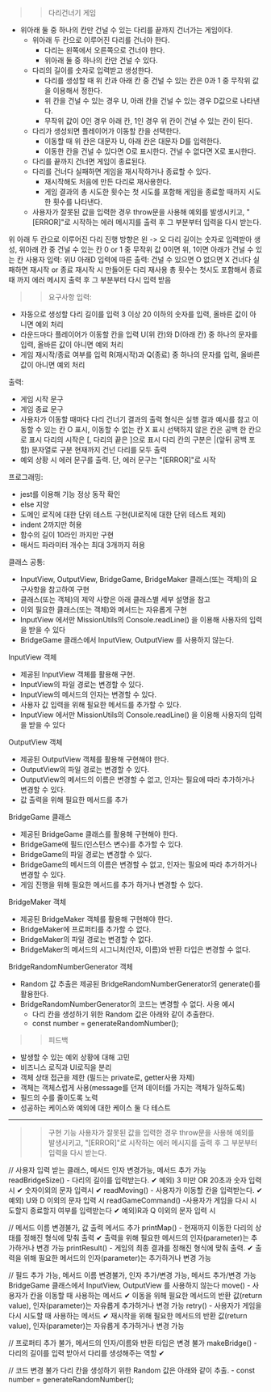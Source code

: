 >> 다리건너기 게임
- 위아래 둘 중 하나의 칸만 건널 수 있는 다리를 끝까지 건너가는 게임이다.
    - 위아래 두 칸으로 이루어진 다리를 건너야 한다.
        - 다리는 왼쪽에서 오른쪽으로 건너야 한다.
        - 위아래 둘 중 하나의 칸만 건널 수 있다.
    - 다리의 길이를 숫자로 입력받고 생성한다.
        - 다리를 생성할 때 위 칸과 아래 칸 중 건널 수 있는 칸은 0과 1 중 무작위 값을 이용해서 정한다.
        - 위 칸을 건널 수 있는 경우 U, 아래 칸을 건널 수 있는 경우 D값으로 나타낸다.
        - 무작위 값이 0인 경우 아래 칸, 1인 경우 위 칸이 건널 수 있는 칸이 된다.
    - 다리가 생성되면 플레이어가 이동할 칸을 선택한다.
        - 이동할 때 위 칸은 대문자 U, 아래 칸은 대문자 D를 입력한다.
        - 이동한 칸을 건널 수 있다면 O로 표시한다. 건널 수 없다면 X로 표시한다.
    - 다리를 끝까지 건너면 게임이 종료된다.
    - 다리를 건너다 실패하면 게임을 재시작하거나 종료할 수 있다.
        - 재시작해도 처음에 만든 다리로 재사용한다.
        - 게임 결과의 총 시도한 횟수는 첫 시도를 포함해 게임을 종료할 때까지 시도한 횟수를 나타낸다.
    - 사용자가 잘못된 값을 입력한 경우 throw문을 사용해 예외를 발생시키고, "[ERROR]"로 시작하는 에러 메시지를 출력 후 그 부분부터 입력을 다시 받는다.

위 아래 두 칸으로 이루어진 다리
진행 방향은 왼 -> 오
다리 길이는 숫자로 입력받아 생성, 위아래 칸 중 건널 수 있는 칸 0 or 1 중 무작위 값
0이면 위, 1이면 아래가 건널 수 있는 칸
사용자 입력: 위U 아래D
입력에 따른 출력: 건널 수 있으면 O 없으면 X
건너다 실패하면 재시작 or 종료 재시작 시 만들어둔 다리 재사용
총 횟수는 첫시도 포함해서 종료때 까지
에러 메시지 출력 후 그 부분부터 다시 입력 받음

>> 요구사항
입력:
- 자동으로 생성할 다리 길이를 입력
    3 이상 20 이하의 숫자를 입력, 올바른 값이 아니면 예외 처리
- 라운드마다 플레이어가 이동할 칸을 입력
    U(위 칸)와 D(아래 칸) 중 하나의 문자를 입력, 올바른 값이 아니면 예외 처리
- 게임 재시작/종료 여부를 입력
    R(재시작)과 Q(종료) 중 하나의 문자를 입력, 올바른 값이 아니면 예외 처리

출력:
- 게임 시작 문구
- 게임 종료 문구
- 사용자가 이동할 때마다 다리 건너기 결과의 출력 형식은 실행 결과 예시를 참고
    이동할 수 있는 칸 O 표시, 이동할 수 없는 칸 X 표시
    선택하지 않은 칸은 공백 한 칸으로 표시
    다리의 시작은 [, 다리의 끝은 ]으로 표시
    다리 칸의 구분은 |(앞뒤 공백 포함) 문자열로 구분 
    현재까지 건넌 다리를 모두 출력
- 예외 상황 시 에러 문구를 출력. 단, 에러 문구는 "[ERROR]"로 시작

프로그래밍:
- jest를 이용해 기능 정상 동작 확인
- else 지양
- 도메인 로직에 대한 단위 테스트 구현(UI로직에 대한 단위 테스트 제외)
- indent 2까지만 허용
- 함수의 길이 10라인 까지만 구현
- 매서드 파라미터 개수는 최대 3개까지 허용

클래스 공통:
- InputView, OutputView, BridgeGame, BridgeMaker 클래스(또는 객체)의 요구사항을 참고하여 구현
- 클래스(또는 객체)의 제약 사항은 아래 클래스별 세부 설명을 참고
- 이외 필요한 클래스(또는 객체)와 메서드는 자유롭게 구현
- InputView 에서만 MissionUtils의 Console.readLine() 을 이용해 사용자의 입력을 받을 수 있다
- BridgeGame 클래스에서 InputView, OutputView 를 사용하지 않는다.

InputView 객체
- 제공된 InputView 객체를 활용해 구현.
- InputView의 파일 경로는 변경할 수 있다.
- InputView의 메서드의 인자는 변경할 수 있다.
- 사용자 값 입력을 위해 필요한 메서드를 추가할 수 있다.
- InputView 에서만 MissionUtils의 Console.readLine() 을 이용해 사용자의 입력을 받을 수 있다

OutputView 객체
- 제공된 OutputView 객체를 활용해 구현해야 한다.
- OutputView의 파일 경로는 변경할 수 있다.
- OutputView의 메서드의 이름은 변경할 수 없고, 인자는 필요에 따라 추가하거나 변경할 수 있다.
- 값 출력을 위해 필요한 메서드를 추가

BridgeGame 클래스
- 제공된 BridgeGame 클래스를 활용해 구현해야 한다.
- BridgeGame에 필드(인스턴스 변수)를 추가할 수 있다.
- BridgeGame의 파일 경로는 변경할 수 있다.
- BridgeGame의 메서드의 이름은 변경할 수 없고, 인자는 필요에 따라 추가하거나 변경할 수 있다.
- 게임 진행을 위해 필요한 메서드를 추가 하거나 변경할 수 있다.

BridgeMaker 객체
- 제공된 BridgeMaker 객체를 활용해 구현해야 한다.
- BridgeMaker에 프로퍼티를 추가할 수 없다.
- BridgeMaker의 파일 경로는 변경할 수 없다.
- BridgeMaker의 메서드의 시그니처(인자, 이름)와 반환 타입은 변경할 수 없다.

BridgeRandomNumberGenerator 객체
- Random 값 추출은 제공된 BridgeRandomNumberGenerator의 generate()를 활용한다.
- BridgeRandomNumberGenerator의 코드는 변경할 수 없다.
    사용 예시
    - 다리 칸을 생성하기 위한 Random 값은 아래와 같이 추출한다.
    - const number = generateRandomNumber();

>> 피드백
- 발생할 수 있는 예외 상황에 대해 고민
- 비즈니스 로직과 UI로직을 분리
- 객체 상태 접근을 제한 (필드는 private로, getter사용 자제)
- 객체는 객체스럽게 사용(message를 던져 데이터를 가지는 객체가 일하도록)
- 필드의 수를 줄이도록 노력
- 성공하는 케이스와 예외에 대한 케이스 둘 다 테스트

------------------------------------------------------------------------------------
>> 구현 기능
 사용자가 잘못된 값을 입력한 경우 throw문을 사용해 예외를 발생시키고, "[ERROR]"로 시작하는 에러 메시지를 출력 후 그 부분부터 입력을 다시 받는다.
<App>

<InputView> // 사용자 입력 받는 클래스, 메서드 인자 변경가능, 메서드 추가 가능
readBridgeSize() - 다리의 길이를 입력받는다. ✔
    예외) 3 미만 OR 20초과 숫자 입력시  ✔
        숫자이외의 문자 입력시  ✔
readMoving() - 사용자가 이동할 칸을 입력받는다. ✔
    예외) U와 D 이외의 문자 입력 시
readGameCommand() -사용자가 게임을 다시 시도할지 종료할지 여부를 입력받는다 ✔
    예외)R과 Q 이외의 문자 입력 시

<OutputView> // 메서드 이름 변경불가, 값 출력 메서드 추가
printMap() - 현재까지 이동한 다리의 상태를 정해진 형식에 맞춰 출력 ✔
                출력을 위해 필요한 메서드의 인자(parameter)는 추가하거나 변경 가능
printResult() - 게임의 최종 결과를 정해진 형식에 맞춰 출력. ✔
                출력을 위해 필요한 메서드의 인자(parameter)는 추가하거나 변경 가능

<BridgeGame> // 필드 추가 가능, 메서드 이름 변경불가, 인자 추가/변경 가능, 메서드 
                추가/변경 가능
                BridgeGame 클래스에서 InputView, OutputView 를 사용하지 않는다
move() - 사용자가 칸을 이동할 때 사용하는 메서드 ✔
            이동을 위해 필요한 메서드의 반환 값(return value), 인자(parameter)는 자유롭게 추가하거나 변경 가능
retry() - 사용자가 게임을 다시 시도할 때 사용하는 메서드 ✔
             재시작을 위해 필요한 메서드의 반환 값(return value), 인자(parameter)는 자유롭게 추가하거나 변경 가능

<BridgeMaker> // 프로퍼티 추가 불가, 메서드의 인자/이름와 반환 타입은 변경 불가
makeBridge() - 다리의 길이를 입력 받아서 다리를 생성해주는 역할 ✔
  
<BridgeRandomNumberGenerator> // 코드 변경 불가
 다리 칸을 생성하기 위한 Random 값은 아래와 같이 추출.
    - const number = generateRandomNumber();